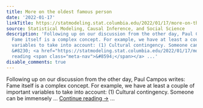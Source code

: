 ```yaml
---
title: More on the oldest famous person
date: '2022-01-17'
linkTitle: https://statmodeling.stat.columbia.edu/2022/01/17/more-on-the-oldest-famous-person/
source: Statistical Modeling, Causal Inference, and Social Science
description: 'Following up on our discussion from the other day, Paul Campos writes:
  Fame itself is a complex concept. For example, we have at least a couple of important
  variables to take into account: (1) Cultural contingency. Someone can be immensely
  &#8230; <a href="https://statmodeling.stat.columbia.edu/2022/01/17/more-on-the-oldest-famous-person/">Continue
  reading <span class="meta-nav">&#8594;</span></a> ...'
disable_comments: true
---
```

Following up on our discussion from the other day, Paul Campos writes: Fame itself is a complex concept. For example, we have at least a couple of important variables to take into account: (1) Cultural contingency. Someone can be immensely &#8230; <a href="https://statmodeling.stat.columbia.edu/2022/01/17/more-on-the-oldest-famous-person/">Continue reading <span class="meta-nav">&#8594;</span></a> ...